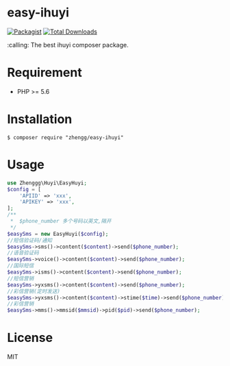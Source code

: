 # easy-ihuyi

[![Packagist](https://img.shields.io/packagist/l/zhenggg/easy-ihuyi.svg?maxAge=2592000)](https://packagist.org/packages/zhenggg/easy-ihuyi)
[![Total Downloads](https://img.shields.io/packagist/dt/zhenggg/easy-ihuyi.svg?style=flat-square)](https://packagist.org/packages/zhenggg/easy-ihuyi)

<p>:calling: The best ihuyi composer package.</p>

# Requirement

- PHP >= 5.6

# Installation

```shell
$ composer require "zhengg/easy-ihuyi"
```

# Usage

```php
use Zhenggg\Huyi\EasyHuyi;
$config = [
    'APIID' => 'xxx',
    'APIKEY' => 'xxx',
];
/**
 *  $phone_number 多个号码以英文,隔开
 */
$easySms = new EasyHuyi($config);
//短信验证码/通知
$easySms->sms()->content($content)->send($phone_number);
//语音验证码
$easySms->voice()->content($content)->send($phone_number);
//国际短信
$easySms->isms()->content($content)->send($phone_number);
//短信营销
$easySms->yxsms()->content($content)->send($phone_number);
//彩信营销(定时发送) 
$easySms->yxsms()->content($content)->stime($time)->send($phone_number);
//彩信营销
$easySms->mms()->mmsid($mmsid)->pid($pid)->send($phone_number);
```
# License

MIT
